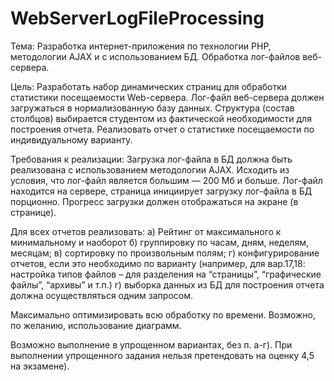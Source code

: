 # WebServerLogFileProcessing
Тема: Разработка интернет-приложения по технологии PHP, методологии AJAX и с использованием БД. Обработка лог-файлов веб-сервера.

Цель: Разработать набор динамических страниц для обработки статистики посещаемости Web-сервера. Лог-файл веб-сервера должен загружаться в нормализованную базу данных. Структура (состав столбцов) выбирается студентом из фактической необходимости для построения отчета. Реализовать отчет о статистике посещаемости по индивидуальному варианту.

Требования к реализации: 
Загрузка лог-файла в БД должна быть реализована с использованием методологии AJAX. Исходить из условия, что лог-файл является большим — 200 Мб и больше. Лог-файл находится на сервере, страница инициирует загрузку лог-файла в БД порционно. Прогресс загрузки должен отображаться на экране (в странице).

Для всех отчетов реализовать:
а) Рейтинг от максимального к минимальному и наоборот
б) группировку по часам, дням, неделям, месяцам;
в) сортировку по произвольным полям;
г) конфигурирование отчетов, если это необходимо по варианту (например, для вар.17,18: настройка типов файлов – для разделения на “страницы”, “графические файлы”, “архивы” и т.п.)
г) выборка данных из БД для построения отчета должна осуществляться одним запросом.

Максимально оптимизировать всю обработку по времени. 
Возможно, по желанию, использование диаграмм.

Возможно выполнение в упрощенном вариантах, без п. а-г).
При выполнении упрощенного задания нельзя претендовать на оценку 4,5 на экзамене).


